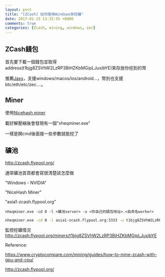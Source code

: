 ```yaml
---
layout: post
title: "[ZCash] 如何使用Windows來挖礦"
date: 2017-01-15 13:32:55 +0800
comments: true
categories: [Zcash, mining, windows, zec]
---
```


## ZCash錢包

首先要下載一個錢包並取得address(t1bjg8ZSVhW2LzRP3BiHZKbMGipLJuxibYE)來存放你挖到的幣

推薦[Jaxx](https://jaxx.io/)，支援windows/macos/ios/android...，幣別也支援btc/eth/etc/zec....。

## Miner

使用[Nicehash miner](https://github.com/etherchain-org/nheqminer/releases/latest)

載好解壓縮後會發現有一個"xheqminer.exe"

一樣是開cmd後面接一些參數就能挖了

## 礦池

http://zcash.flypool.org/

通常礦池首頁都會寫很清楚該怎麼做

"Windows - NVIDIA"

"NiceHash Miner"

"asia1-zcash.flypool.org"

```
nheqminer.exe -cd 0 -l <礦池server> -u <你自己的錢包地址>.<自命名worker> 
```

```bash 
nheqminer.exe -cd 0 -l asia1-zcash.flypool.org:3333 -u t1bjg8ZSVhW2LzRP3BiHZKbMGipLJuxibYE.bob1
```

監控挖礦情況
http://zcash.flypool.org/miners/t1bjg8ZSVhW2LzRP3BiHZKbMGipLJuxibYE





Reference:

https://www.cryptocompare.com/mining/guides/how-to-mine-zcash-with-gpu-and-cpu/

http://zcash.flypool.org/